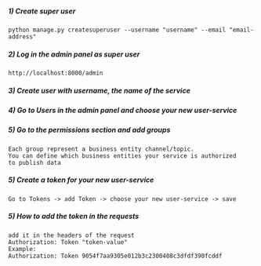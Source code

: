 ##### 1) Create super user
```
python manage.py createsuperuser --username "username" --email "email-address"
```
##### 2) Log in the admin panel as super user  
```
http://localhost:8000/admin
```
##### 3) Create user with username, the name of the service

##### 4) Go to Users in the admin panel and choose your new user-service

##### 5) Go to the permissions section and add groups
```
Each group represent a business entity channel/topic.
You can define which business entities your service is authorized 
to publish data
```

##### 5) Create a token for your new user-service
```
Go to Tokens -> add Token -> choose your new user-service -> save
```

##### 5) How to add the token in the requests
```
add it in the headers of the request 
Authorization: Token "token-value"
Example:
Authorization: Token 9054f7aa9305e012b3c2300408c3dfdf390fcddf

```
